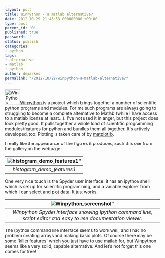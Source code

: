 ```yaml
---
layout: post
title: WinPython - a matlab alternative?
date: 2012-10-29 21:45:53.000000000 +00:00
type: post
parent_id: '0'
published: true
password: ''
status: publish
categories:
- python
tags:
- alternative
- matlab
- python
author: deparkes
permalink: "/2012/10/29/winpython-a-matlab-alternative/"
---
```

<a href="{{site.baseurl}}/assets/2012/10/WinPython.png"><img class="size-full wp-image-575 alignleft" src="{{site.baseurl}}/assets/2012/10/WinPython.png" alt="WinPython" width="48" height="48"></a><a href="https://winpython.sourceforge.net/">Winpython </a>is a project which brings together a number of scientific python programs and modules. For me such programs are always going to struggling to become a complete alternative to Matlab (while I have access to a matlab license at least...).
I've not used it in anger, but this project does look pretty good. It pulls together a whole load of scientific programming modules/features for python and bundles them all together. It's actively developed, too.
Plotting is taken care of by <a href="https://matplotlib.org/">matplotlib</a>. 

I really like the appearance of the figures it produces, such this one from the gallery on the webpage:

| ![histogram_demo_features1"]({{site.baseurl}}/assets/2012/10/histogram_demo_features1-300x245.png) |
|:--:|
| *histogram_demo_features1* |

One very nice touch is the Spyder user interface: it has an ipython shell which is set up for scientific programming, and a variable explorer from which I can select and plot data. It just works.

| ![Winpython_screenshot"]({{site.baseurl}}/assets/2012/10/WinPythonScreenShot-300x243.png) |
|:--:|
| *Winpython Spyder interface showing Ipython command line, script editor and easy to use documentation viewer.* |

The Ipython command line interface seems to work well, and I had no problem creating arrays and making basic plots.
Of course there may be some 'killer features' which you just have to use matlab for, but Winpython seems like a very solid, capable alternative. And let's not forget this one comes for free!
<div id="yui_3_16_0_1_1423944680363_15881" class="view attribution-view clear-float photo-attribution">
<div class="attribution-info"></div>
</div>
